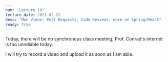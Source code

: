 ```yaml
---
num: "Lecture 19"
lecture_date: 2021-02-22
desc: "Mon Video: Pull Requests, Code Reviews, more on Spring/React"
ready: true
---
```


Today, there will be no synchronous class meeting; Prof. Conrad's internet is too unreliable today.

I will try to record a video and upload it as soon as I am able.

